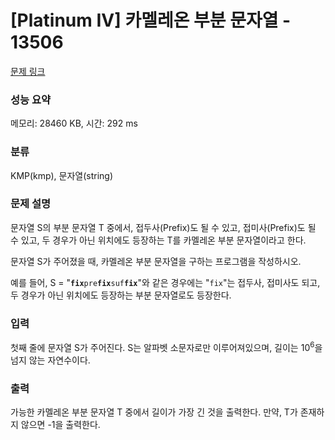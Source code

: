 # [Platinum IV] 카멜레온 부분 문자열 - 13506 

[문제 링크](https://www.acmicpc.net/problem/13506) 

### 성능 요약

메모리: 28460 KB, 시간: 292 ms

### 분류

KMP(kmp), 문자열(string)

### 문제 설명

<p>문자열 S의 부분 문자열 T 중에서, 접두사(Prefix)도 될 수 있고, 접미사(Prefix)도 될 수 있고, 두 경우가 아닌 위치에도 등장하는 T를 카멜레온 부분 문자열이라고 한다.</p>

<p>문자열 S가 주어졌을 때, 카멜레온 부분 문자열을 구하는 프로그램을 작성하시오.</p>

<p>예를 들어, S = "<code><strong>fix</strong>pre<strong>fix</strong>suf<strong>fix</strong></code>"와 같은 경우에는 "<code>fix</code>"는 접두사, 접미사도 되고, 두 경우가 아닌 위치에도 등장하는 부분 문자열로도 등장한다.</p>

### 입력 

 <p>첫째 줄에 문자열 S가 주어진다. S는 알파벳 소문자로만 이루어져있으며, 길이는 10<sup>6</sup>을 넘지 않는 자연수이다.</p>

### 출력 

 <p>가능한 카멜레온 부분 문자열 T 중에서 길이가 가장 긴 것을 출력한다. 만약, T가 존재하지 않으면 -1을 출력한다.</p>

